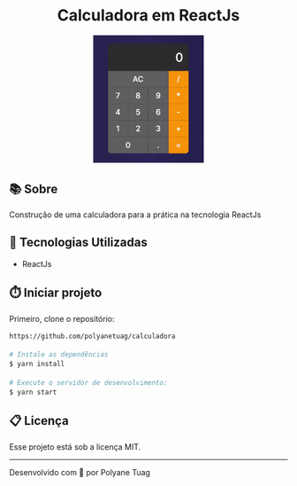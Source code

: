 <h1 align="center">Calculadora em ReactJs</h1>

<div align="center">
    <img width= '200' src="./public/Aplication.gif">
</div>

## 📚 Sobre
Construção de uma calculadora para a prática na tecnologia ReactJs

## 🚀 Tecnologias Utilizadas
- ReactJs
## ⏱️ Iniciar projeto

Primeiro, clone o repositório:
```bash
https://github.com/polyanetuag/calculadora

# Instale as dependências
$ yarn install

# Execute o servidor de desenvolvimento:
$ yarn start

```

## 📋 Licença
Esse projeto está sob a licença MIT. 

---

Desenvolvido com 💜 por Polyane Tuag
